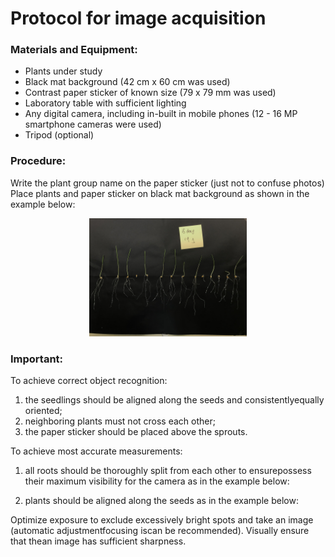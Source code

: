 #  Protocol for  image acquisition

### Materials and Equipment:

* Plants under study
* Black mat background (42 cm x 60 cm was used)
* Contrast paper sticker of known size (79 x 79 mm was used)
* Laboratory table with sufficient lighting
* Any digital camera, including in-built in mobile phones (12 - 16 MP smartphone cameras were used)
* Tripod (optional)

### Procedure:
Write the plant group name on the paper sticker (just not to confuse photos)
Place plants and paper sticker on black mat background as shown in the example below:

<p align="center">
  <img src="https://github.com/dashabezik/Morley/blob/main/img/IMG_2176.JPG" width=50% height=50% >
</p>


### Important: 
To achieve correct object recognition: 
1) the seedlings should be aligned along the seeds and consistentlyequally oriented; 
2) neighboring plants must not cross each other;
3) the paper sticker should be placed above the sprouts.

To achieve most accurate measurements:
1) all roots should be thoroughly split from each other to ensurepossess their maximum visibility for the camera as in the example below:
 

2) plants should be aligned along the seeds as in the example below:



Optimize exposure to exclude excessively bright spots and take an image (automatic adjustmentfocusing iscan be recommended). Visually ensure that thean image has sufficient sharpness.

